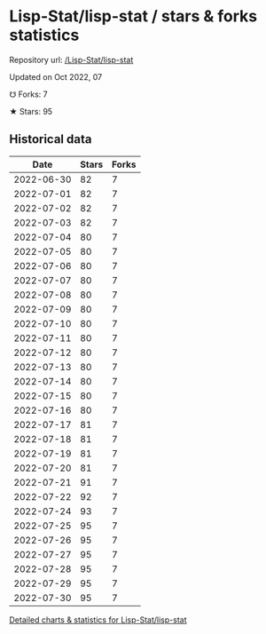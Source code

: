# Lisp-Stat/lisp-stat / stars & forks statistics

Repository url: [/Lisp-Stat/lisp-stat](https://github.com/Lisp-Stat/lisp-stat)

Updated on Oct 2022, 07

☋ Forks: 7

★ Stars: 95

## Historical data
| Date | Stars | Forks |
|------|-------|-------|
| 2022-06-30 | 82 | 7 | 
| 2022-07-01 | 82 | 7 | 
| 2022-07-02 | 82 | 7 | 
| 2022-07-03 | 82 | 7 | 
| 2022-07-04 | 80 | 7 | 
| 2022-07-05 | 80 | 7 | 
| 2022-07-06 | 80 | 7 | 
| 2022-07-07 | 80 | 7 | 
| 2022-07-08 | 80 | 7 | 
| 2022-07-09 | 80 | 7 | 
| 2022-07-10 | 80 | 7 | 
| 2022-07-11 | 80 | 7 | 
| 2022-07-12 | 80 | 7 | 
| 2022-07-13 | 80 | 7 | 
| 2022-07-14 | 80 | 7 | 
| 2022-07-15 | 80 | 7 | 
| 2022-07-16 | 80 | 7 | 
| 2022-07-17 | 81 | 7 | 
| 2022-07-18 | 81 | 7 | 
| 2022-07-19 | 81 | 7 | 
| 2022-07-20 | 81 | 7 | 
| 2022-07-21 | 91 | 7 | 
| 2022-07-22 | 92 | 7 | 
| 2022-07-24 | 93 | 7 | 
| 2022-07-25 | 95 | 7 | 
| 2022-07-26 | 95 | 7 | 
| 2022-07-27 | 95 | 7 | 
| 2022-07-28 | 95 | 7 | 
| 2022-07-29 | 95 | 7 | 
| 2022-07-30 | 95 | 7 | 


[Detailed charts & statistics for Lisp-Stat/lisp-stat](https://reviewgithub.com/rep/Lisp-Stat/lisp-stat)
